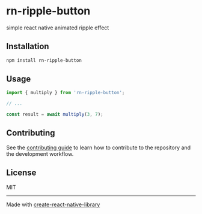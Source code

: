 # rn-ripple-button

simple react native animated ripple effect

## Installation

```sh
npm install rn-ripple-button
```

## Usage

```js
import { multiply } from 'rn-ripple-button';

// ...

const result = await multiply(3, 7);
```

## Contributing

See the [contributing guide](CONTRIBUTING.md) to learn how to contribute to the repository and the development workflow.

## License

MIT

---

Made with [create-react-native-library](https://github.com/callstack/react-native-builder-bob)
